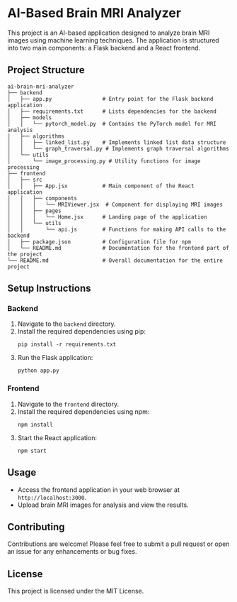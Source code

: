# AI-Based Brain MRI Analyzer

This project is an AI-based application designed to analyze brain MRI images using machine learning techniques. The application is structured into two main components: a Flask backend and a React frontend.

## Project Structure

```
ai-brain-mri-analyzer
├── backend
│   ├── app.py                # Entry point for the Flask backend application
│   ├── requirements.txt      # Lists dependencies for the backend
│   ├── models
│   │   └── pytorch_model.py  # Contains the PyTorch model for MRI analysis
│   ├── algorithms
│   │   ├── linked_list.py    # Implements linked list data structure
│   │   └── graph_traversal.py # Implements graph traversal algorithms
│   └── utils
│       └── image_processing.py # Utility functions for image processing
├── frontend
│   ├── src
│   │   ├── App.jsx           # Main component of the React application
│   │   ├── components
│   │   │   └── MRIViewer.jsx  # Component for displaying MRI images
│   │   ├── pages
│   │   │   └── Home.jsx      # Landing page of the application
│   │   └── utils
│   │       └── api.js        # Functions for making API calls to the backend
│   ├── package.json          # Configuration file for npm
│   └── README.md             # Documentation for the frontend part of the project
└── README.md                 # Overall documentation for the entire project
```

## Setup Instructions

### Backend

1. Navigate to the `backend` directory.
2. Install the required dependencies using pip:
   ```
   pip install -r requirements.txt
   ```
3. Run the Flask application:
   ```
   python app.py
   ```

### Frontend

1. Navigate to the `frontend` directory.
2. Install the required dependencies using npm:
   ```
   npm install
   ```
3. Start the React application:
   ```
   npm start
   ```

## Usage

- Access the frontend application in your web browser at `http://localhost:3000`.
- Upload brain MRI images for analysis and view the results.

## Contributing

Contributions are welcome! Please feel free to submit a pull request or open an issue for any enhancements or bug fixes.

## License

This project is licensed under the MIT License.